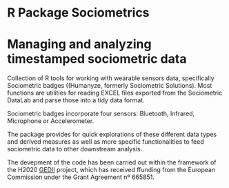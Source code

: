 # R Package Sociometrics

# Managing and analyzing timestamped sociometric data

Collection of R tools for working with wearable sensors data, specifically Sociometric badges ((Humanyze, 
  formerly Sociometric Solutions). Most functions are utilities for reading EXCEL files exported from the
  Sociometric DataLab and parse those into a tidy data format.   
  
  Sociometric badges incorporate four sensors: Bluetooth, Infrared, Microphone or Accelerometer.  
  
  The package provides for quick explorations of these different data types and derived measures as well as 
  more specific functionalities to feed sociometric data to other downstream analysis. 
  
  The devepment of the code has been carried out within the framework of the H2020
  [GEDII](http://www.gedii.eu) project, which has received ffunding from the European Commission under the 
  Grant Agreement nº 665851. 
